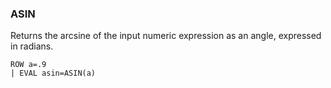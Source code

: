 <!--
This is generated by ESQL’s AbstractFunctionTestCase. Do no edit it. See ../README.md for how to regenerate it.
-->

### ASIN
Returns the arcsine of the input
numeric expression as an angle, expressed in radians.

```
ROW a=.9
| EVAL asin=ASIN(a)
```
